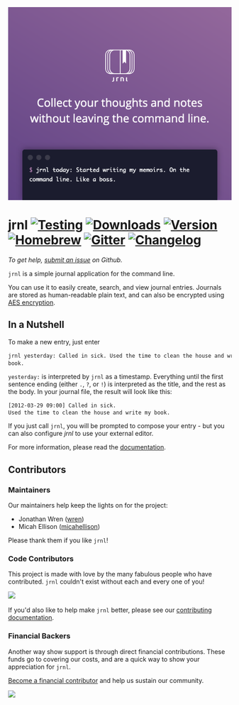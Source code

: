 <!--
Copyright © 2012-2022 jrnl contributors
License: https://www.gnu.org/licenses/gpl-3.0.html
-->

<p align="center">
<a href="https://jrnl.sh">
<img align="center" src="https://raw.githubusercontent.com/jrnl-org/jrnl/develop/docs_theme/assets/readme-header.png"/>
</a>
</p>

jrnl
 [![Testing](https://github.com/jrnl-org/jrnl/workflows/Testing/badge.svg)](https://github.com/jrnl-org/jrnl/actions?query=workflow%3ATesting)
 [![Downloads](https://pepy.tech/badge/jrnl)](https://pepy.tech/project/jrnl)
 [![Version](http://img.shields.io/pypi/v/jrnl.svg?style=flat)](https://pypi.python.org/pypi/jrnl/)
 [![Homebrew](https://img.shields.io/homebrew/v/jrnl?style=flat-square)](https://formulae.brew.sh/formula/jrnl)
 [![Gitter](https://img.shields.io/gitter/room/jrnl-org/jrnl)](https://gitter.im/jrnl-org/jrnl)
 [![Changelog](https://img.shields.io/badge/changelog-on%20github-green)](https://github.com/jrnl-org/jrnl/blob/develop/CHANGELOG.md)
====

_To get help, [submit an issue](https://github.com/jrnl-org/jrnl/issues/new/choose) on
Github._

`jrnl` is a simple journal application for the command line.

You can use it to easily create, search, and view journal entries. Journals are
stored as human-readable plain text, and can also be encrypted using  [AES
encryption](http://en.wikipedia.org/wiki/Advanced_Encryption_Standard).

## In a Nutshell

To make a new entry, just enter

``` sh
jrnl yesterday: Called in sick. Used the time to clean the house and write my
book.
```

`yesterday:` is  interpreted by `jrnl` as a timestamp. Everything until the
first sentence ending (either `.`, `?`, or `!`) is interpreted as the title, and
the rest as the body. In your journal file, the result will look like this:

    [2012-03-29 09:00] Called in sick.
    Used the time to clean the house and write my book.

If you just call `jrnl`, you will be prompted to compose your entry - but you
can also configure _jrnl_ to use your external editor.

For more information, please read the
[documentation](https://jrnl.sh).

## Contributors

### Maintainers

Our maintainers help keep the lights on for the project:

 * Jonathan Wren ([wren](https://github.com/wren))
 * Micah Ellison ([micahellison](https://github.com/micahellison))

Please thank them if you like `jrnl`!

### Code Contributors

This project is made with love by the many fabulous people who have contributed.
`jrnl` couldn't exist without each and every one of you!

<a href="https://github.com/jrnl-org/jrnl/graphs/contributors"><img
src="https://opencollective.com/jrnl/contributors.svg?width=890&button=false"
/></a>

If you'd also like to help make `jrnl` better, please see our [contributing
documentation](CONTRIBUTING.md).

### Financial Backers

Another way show support is through direct financial contributions. These funds
go to covering our costs, and are a quick way to show your appreciation for
`jrnl`.

[Become a financial contributor](https://opencollective.com/jrnl/contribute)
and help us sustain our community.

<a href="https://opencollective.com/jrnl"><img
src="https://opencollective.com/jrnl/individuals.svg?width=890"></a>
